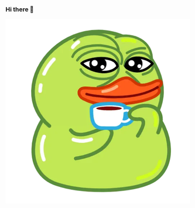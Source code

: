 ### Hi there 👋

![alt text](https://raw.githubusercontent.com/Francesco182g/francesco182g/main/6de888b2-9c08-4f93-8334-aa1029c6971a.png)
